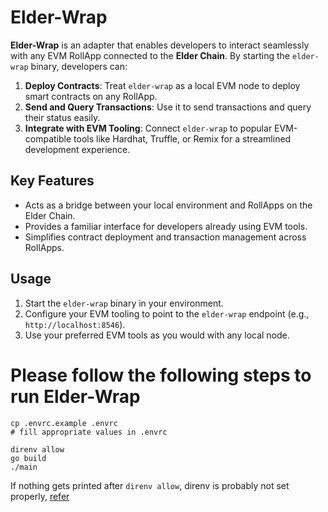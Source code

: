 # Elder-Wrap

**Elder-Wrap** is an adapter that enables developers to interact seamlessly with any EVM RollApp connected to the **Elder Chain**. By starting the `elder-wrap` binary, developers can:

1. **Deploy Contracts**: Treat `elder-wrap` as a local EVM node to deploy smart contracts on any RollApp.
2. **Send and Query Transactions**: Use it to send transactions and query their status easily.
3. **Integrate with EVM Tooling**: Connect `elder-wrap` to popular EVM-compatible tools like Hardhat, Truffle, or Remix for a streamlined development experience.

## Key Features
- Acts as a bridge between your local environment and RollApps on the Elder Chain.
- Provides a familiar interface for developers already using EVM tools.
- Simplifies contract deployment and transaction management across RollApps.

## Usage
1. Start the `elder-wrap` binary in your environment.
2. Configure your EVM tooling to point to the `elder-wrap` endpoint (e.g., `http://localhost:8546`).
3. Use your preferred EVM tools as you would with any local node.

# Please follow the following steps to run Elder-Wrap
```
cp .envrc.example .envrc
# fill appropriate values in .envrc

direnv allow
go build
./main
```
If nothing gets printed after `direnv allow`, direnv is probably not set properly, [refer](https://direnv.net/docs/hook.html#zsh)
